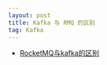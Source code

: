 ```yaml
---
layout: post
title: Kafka 与 RMQ 的区别
tag: Kafka
---
```


* [RocketMQ与kafka的区别](https://blog.csdn.net/shijinghan1126/article/details/104724407)